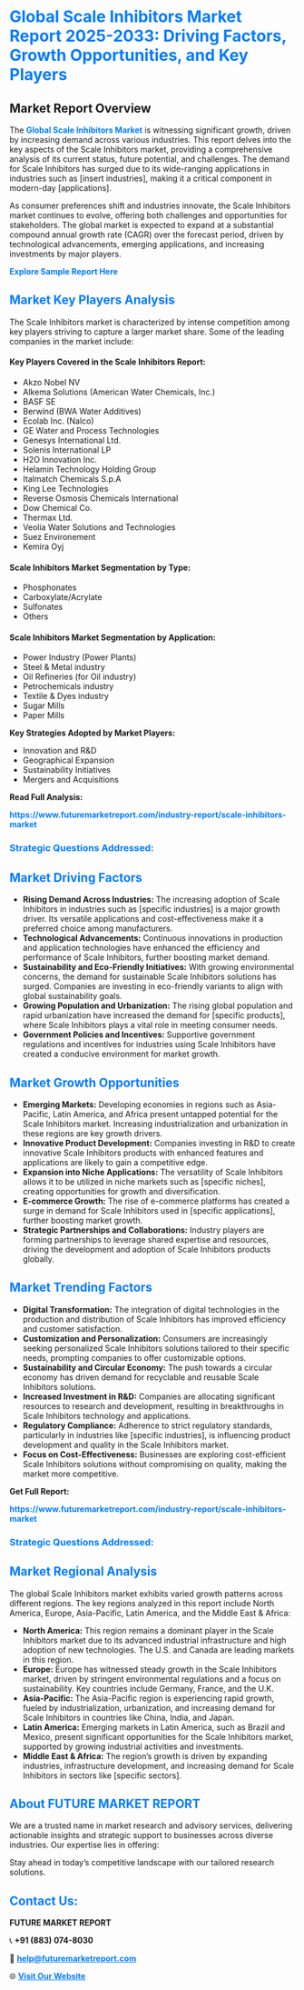 <h1 style="color: #007BFF;">Global Scale Inhibitors Market Report 2025-2033: Driving Factors, Growth Opportunities, and Key Players</h1>

<section id="overview">
<h2>Market Report Overview</h2>
<p>The <a href="https://www.futuremarketreport.com/industry-report/scale-inhibitors-market" style="color: #007BFF; text-decoration: none;"><strong>Global Scale Inhibitors Market</strong></a> is witnessing significant growth, driven by increasing demand across various industries. This report delves into the key aspects of the Scale Inhibitors market, providing a comprehensive analysis of its current status, future potential, and challenges. The demand for Scale Inhibitors has surged due to its wide-ranging applications in industries such as [insert industries], making it a critical component in modern-day [applications].</p>
<p>As consumer preferences shift and industries innovate, the Scale Inhibitors market continues to evolve, offering both challenges and opportunities for stakeholders. The global market is expected to expand at a substantial compound annual growth rate (CAGR) over the forecast period, driven by technological advancements, emerging applications, and increasing investments by major players.</p>
</section>

<section id="overview">
<p><a href="https://www.futuremarketreport.com/request-sample/reportId=109507" style="color: #007BFF; text-decoration: none;"><strong>Explore Sample Report Here</strong></a></p>
</section>

<section id="key-players">
<h2 style="color: #007BFF;">Market Key Players Analysis</h2>
<p>The Scale Inhibitors market is characterized by intense competition among key players striving to capture a larger market share. Some of the leading companies in the market include:</p>
<h4>Key Players Covered in the Scale Inhibitors Report:</h4>
<ul><li>Akzo Nobel NV</li><li>Alkema Solutions (American Water Chemicals, Inc.)</li><li>BASF SE</li><li>Berwind (BWA Water Additives)</li><li>Ecolab Inc. (Nalco)</li><li>GE Water and Process Technologies</li><li>Genesys International Ltd.</li><li>Solenis International LP</li><li>H2O Innovation Inc.</li><li>Helamin Technology Holding Group</li><li>Italmatch Chemicals S.p.A</li><li>King Lee Technologies</li><li>Reverse Osmosis Chemicals International</li><li>Dow Chemical Co.</li><li>Thermax Ltd.</li><li>Veolia Water Solutions and Technologies</li><li>Suez Environement</li><li>Kemira Oyj</li></ul>
<h4>Scale Inhibitors Market Segmentation by Type:</h4>
<ul><li>Phosphonates</li><li>Carboxylate/Acrylate</li><li>Sulfonates</li><li>Others</li></ul>

<h4>Scale Inhibitors Market Segmentation by Application:</h4>
<ul><li>Power Industry (Power Plants)</li><li>Steel &amp; Metal industry</li><li>Oil Refineries (for Oil industry)</li><li>Petrochemicals industry</li><li>Textile &amp; Dyes industry</li><li>Sugar Mills</li><li>Paper Mills</li></ul>
<p><strong>Key Strategies Adopted by Market Players:</strong></p>
<ul>
<li>Innovation and R&D</li>
<li>Geographical Expansion</li>
<li>Sustainability Initiatives</li>
<li>Mergers and Acquisitions</li>
</ul>
</section>

<section>
<p><strong>Read Full Analysis: </strong></p><a href="https://www.futuremarketreport.com/industry-report/scale-inhibitors-market" style="color: #007BFF; text-decoration: none;"><strong>https://www.futuremarketreport.com/industry-report/scale-inhibitors-market</strong></a>
<h3 style="color: #007BFF;">Strategic Questions Addressed:</h3>
</section>

<section id="driving-factors">
<h2 style="color: #007BFF;">Market Driving Factors</h2>
<ul>
<li><strong>Rising Demand Across Industries:</strong> The increasing adoption of Scale Inhibitors in industries such as [specific industries] is a major growth driver. Its versatile applications and cost-effectiveness make it a preferred choice among manufacturers.</li>
<li><strong>Technological Advancements:</strong> Continuous innovations in production and application technologies have enhanced the efficiency and performance of Scale Inhibitors, further boosting market demand.</li>
<li><strong>Sustainability and Eco-Friendly Initiatives:</strong> With growing environmental concerns, the demand for sustainable Scale Inhibitors solutions has surged. Companies are investing in eco-friendly variants to align with global sustainability goals.</li>
<li><strong>Growing Population and Urbanization:</strong> The rising global population and rapid urbanization have increased the demand for [specific products], where Scale Inhibitors plays a vital role in meeting consumer needs.</li>
<li><strong>Government Policies and Incentives:</strong> Supportive government regulations and incentives for industries using Scale Inhibitors have created a conducive environment for market growth.</li>
</ul>
</section>

<section id="growth-opportunities">
<h2 style="color: #007BFF;">Market Growth Opportunities</h2>
<ul>
<li><strong>Emerging Markets:</strong> Developing economies in regions such as Asia-Pacific, Latin America, and Africa present untapped potential for the Scale Inhibitors market. Increasing industrialization and urbanization in these regions are key growth drivers.</li>
<li><strong>Innovative Product Development:</strong> Companies investing in R&D to create innovative Scale Inhibitors products with enhanced features and applications are likely to gain a competitive edge.</li>
<li><strong>Expansion into Niche Applications:</strong> The versatility of Scale Inhibitors allows it to be utilized in niche markets such as [specific niches], creating opportunities for growth and diversification.</li>
<li><strong>E-commerce Growth:</strong> The rise of e-commerce platforms has created a surge in demand for Scale Inhibitors used in [specific applications], further boosting market growth.</li>
<li><strong>Strategic Partnerships and Collaborations:</strong> Industry players are forming partnerships to leverage shared expertise and resources, driving the development and adoption of Scale Inhibitors products globally.</li>
</ul>
</section>

<section id="trending-factors">
<h2 style="color: #007BFF;">Market Trending Factors</h2>
<ul>
<li><strong>Digital Transformation:</strong> The integration of digital technologies in the production and distribution of Scale Inhibitors has improved efficiency and customer satisfaction.</li>
<li><strong>Customization and Personalization:</strong> Consumers are increasingly seeking personalized Scale Inhibitors solutions tailored to their specific needs, prompting companies to offer customizable options.</li>
<li><strong>Sustainability and Circular Economy:</strong> The push towards a circular economy has driven demand for recyclable and reusable Scale Inhibitors solutions.</li>
<li><strong>Increased Investment in R&D:</strong> Companies are allocating significant resources to research and development, resulting in breakthroughs in Scale Inhibitors technology and applications.</li>
<li><strong>Regulatory Compliance:</strong> Adherence to strict regulatory standards, particularly in industries like [specific industries], is influencing product development and quality in the Scale Inhibitors market.</li>
<li><strong>Focus on Cost-Effectiveness:</strong> Businesses are exploring cost-efficient Scale Inhibitors solutions without compromising on quality, making the market more competitive.</li>
</ul>
</section>

<section>
<p><strong>Get Full Report: </strong></p><a href="https://www.futuremarketreport.com/industry-report/scale-inhibitors-market" style="color: #007BFF; text-decoration: none;"><strong>https://www.futuremarketreport.com/industry-report/scale-inhibitors-market</strong></a>
<h3 style="color: #007BFF;">Strategic Questions Addressed:</h3>
</section>


<section id="regional-analysis">
<h2 style="color: #007BFF;">Market Regional Analysis</h2>
<p>The global Scale Inhibitors market exhibits varied growth patterns across different regions. The key regions analyzed in this report include North America, Europe, Asia-Pacific, Latin America, and the Middle East & Africa:</p>
<ul>
<li><strong>North America:</strong> This region remains a dominant player in the Scale Inhibitors market due to its advanced industrial infrastructure and high adoption of new technologies. The U.S. and Canada are leading markets in this region.</li>
<li><strong>Europe:</strong> Europe has witnessed steady growth in the Scale Inhibitors market, driven by stringent environmental regulations and a focus on sustainability. Key countries include Germany, France, and the U.K.</li>
<li><strong>Asia-Pacific:</strong> The Asia-Pacific region is experiencing rapid growth, fueled by industrialization, urbanization, and increasing demand for Scale Inhibitors in countries like China, India, and Japan.</li>
<li><strong>Latin America:</strong> Emerging markets in Latin America, such as Brazil and Mexico, present significant opportunities for the Scale Inhibitors market, supported by growing industrial activities and investments.</li>
<li><strong>Middle East & Africa:</strong> The region’s growth is driven by expanding industries, infrastructure development, and increasing demand for Scale Inhibitors in sectors like [specific sectors].</li>
</ul>
</section>

<footer>
<h2 style="color: #007BFF;">About FUTURE MARKET REPORT</h2>
<p>We are a trusted name in market research and advisory services, delivering actionable insights and strategic support to businesses across diverse industries. Our expertise lies in offering:</p>

<p>Stay ahead in today’s competitive landscape with our tailored research solutions.</p>

<h2 style="color: #007BFF;">Contact Us:</h2>
<p><strong>FUTURE MARKET REPORT</strong></p>
<p>📞 <strong>+91 (883) 074-8030</strong></p>
<p>📧 <strong><a href="mailto:help@futuremarketreport.com" style="color: #007BFF;">help@futuremarketreport.com</a></strong></p>
<p>🌐 <strong><a href="https://www.futuremarketreport.com/" style="color: #007BFF;">Visit Our Website</a></strong></p>
</footer>